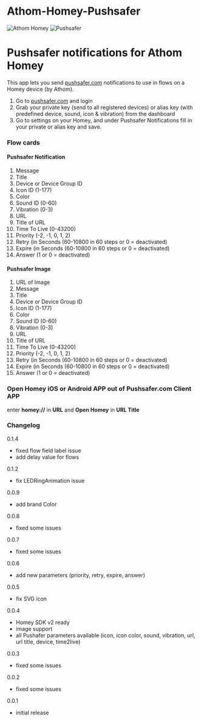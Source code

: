 # Athom-Homey-Pushsafer
![Athom Homey](https://www.pushsafer.com/de/assets/images/athom-homey.jpg)
![Pushsafer](https://www.pushsafer.com/de/assets/logos/logo.png)

# Pushsafer notifications for Athom Homey

This app lets you send [pushsafer.com](https://www.pushsafer.com/) notifications to use in flows on a Homey device (by Athom).

1. Go to [pushsafer.com](https://www.pushsafer.com/) and login
2. Grab your private key (send to all registered devices) or alias key (with predefined device, sound, icon & vibration) from the dashboard
3. Go to settings on your Homey, and under Pushsafer Notifications fill in your private or alias key and save.

### Flow cards
#### Pushsafer Notification
1. Message
2. Title
3. Device or Device Group ID
4. Icon ID (1-177)
5. Color
6. Sound ID (0-60)
7. Vibration (0-3)
8. URL
9. Title of URL
10. Time To Live (0-43200)
11. Priority (-2, -1, 0, 1, 2)
12. Retry (in Seconds (60-10800 in 60 steps or 0 = deactivated)
13. Expire (in Seconds (60-10800 in 60 steps or 0 = deactivated)
14. Answer (1 or 0 = deactivated)

#### Pushsafer Image
1. URL of Image
2. Message
3. Title
4. Device or Device Group ID
5. Icon ID (1-177)
6. Color
7. Sound ID (0-60)
8. Vibration (0-3)
9. URL
10. Title of URL
11. Time To Live (0-43200)
11. Priority (-2, -1, 0, 1, 2)
12. Retry (in Seconds (60-10800 in 60 steps or 0 = deactivated)
13. Expire (in Seconds (60-10800 in 60 steps or 0 = deactivated)
14. Answer (1 or 0 = deactivated)

### Open Homey iOS or Android APP out of Pushsafer.com Client APP
enter **homey://** in **URL** and **Open Homey** in **URL Title**

### Changelog
0.1.4
- fixed flow field label issue
- add delay value for flows

0.1.2
- fix LEDRingAnimation issue

0.0.9
- add brand Color

0.0.8
- fixed some issues

0.0.7
- fixed some issues

0.0.6
- add new parameters (priority, retry, expire, answer)

0.0.5
- fix SVG icon

0.0.4
- Homey SDK v2 ready
- image support
- all Pushafer parameters available (icon, icon color, sound, vibration, url, url title, device, time2live)

0.0.3
- fixed some issues

0.0.2
- fixed some issues

0.0.1
- initial release
